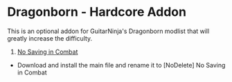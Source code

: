 # Dragonborn - Hardcore Addon
This is an optional addon for GuitarNinja's Dragonborn modlist that will greatly increase the difficulty. 

1. [No Saving in Combat](https://www.nexusmods.com/skyrimspecialedition/mods/29914)
  - Download and install the main file and rename it to [NoDelete] No Saving in Combat

